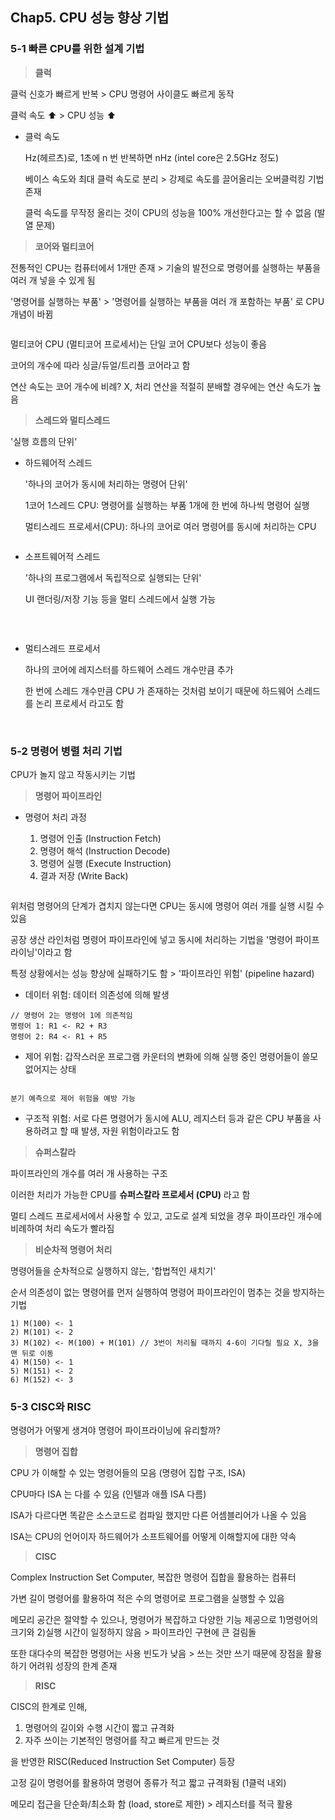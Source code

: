## Chap5. CPU 성능 향상 기법

### 5-1 빠른 CPU를 위한 설계 기법

>**클럭**

클럭 신호가 빠르게 반복 > CPU 명령어 사이클도 빠르게 동작

클럭 속도 ⬆️ > CPU 성능 ⬆️

- 클럭 속도

    Hz(헤르츠)로, 1초에 n 번 반복하면 nHz
    (intel core은 2.5GHz 정도)

    베이스 속도와 최대 클럭 속도로 분리 > 강제로 속도를 끌어올리는 오버클럭킹 기법 존재

    클럭 속도를 무작정 올리는 것이 CPU의 성능을 100% 개선한다고는 할 수 없음 (발열 문제)

>**코어와 멀티코어**

전통적인 CPU는 컴퓨터에서 1개만 존재 > 기술의 발전으로 명령어를 실행하는 부품을 여러 개 넣을 수 있게 됨

'명령어를 실행하는 부품' > '명령어를 실행하는 부품을 여러 개 포함하는 부품' 로 CPU 개념이 바뀜

<img>

멀티코어 CPU (멀티코어 프로세서)는 단일 코어 CPU보다 성능이 좋음

코어의 개수에 따라 싱글/듀얼/트리플 코어라고 함

연산 속도는 코어 개수에 비례?
X, 처리 연산을 적절히 분배할 경우에는 연산 속도가 높음

>**스레드와 멀티스레드**

'실행 흐름의 단위'

- 하드웨어적 스레드
    
    '하나의 코어가 동시에 처리하는 명령어 단위'
    
    1코어 1스레드 CPU: 명령어를 실행하는 부품 1개에 한 번에 하나씩 명령어 실행

    멀티스레드 프로세서(CPU): 하나의 코어로 여러 명령어를 동시에 처리하는 CPU

    <img>

- 소프트웨어적 스레드

    '하나의 프로그램에서 독립적으로 실행되는 단위'

    UI 랜더링/저장 기능 등을 멀티 스레드에서 실행 가능

    <img>
<br>

- 멀티스레드 프로세서

    하나의 코어에 레지스터를 하드웨어 스레드 개수만큼 추가

    한 번에 스레드 개수만큼 CPU 가 존재하는 것처럼 보이기 때문에 하드웨어 스레드를 논리 프로세서 라고도 함

<br>

### 5-2 명령어 병렬 처리 기법

CPU가 놀지 않고 작동시키는 기법

>**명령어 파이프라인**

- 명령어 처리 과정
    
    1. 명령어 인출 (Instruction Fetch)
    2. 명령어 해석 (Instruction Decode)
    3. 명령어 실행 (Execute Instruction)
    4. 결과 저장 (Write Back)

<img>

위처럼 명령어의 단계가 겹치지 않는다면 CPU는 동시에 명령어 여러 개를 실행 시킬 수 있음

공장 생산 라인처럼 명령어 파이프라인에 넣고 동시에 처리하는 기법을 '명령어 파이프라이닝'이라고 함

특정 상황에서는 성능 향상에 실패하기도 함 > '파이프라인 위험' (pipeline hazard)

- 데이터 위험: 데이터 의존성에 의해 발생
```
// 명령어 2는 명령어 1에 의존적임
명령어 1: R1 <- R2 + R3
명령어 2: R4 <- R1 + R5
```
- 제어 위험: 갑작스러운 프로그램 카운터의 변화에 의해 실행 중인 명령어들이 쓸모없어지는 상태
<img>

    분기 예측으로 제어 위험을 예방 가능
- 구조적 위험: 서로 다른 명령어가 동시에 ALU, 레지스터 등과 같은 CPU 부품을 사용하려고 할 때 발생, 자원 위험이라고도 함

>**슈퍼스칼라**

파이프라인의 개수를 여러 개 사용하는 구조

이러한 처리가 가능한 CPU를 **슈퍼스칼라 프로세서 (CPU)** 라고 함

멀티 스레드 프로세서에서 사용할 수 있고, 고도로 설계 되었을 경우 파이프라인 개수에 비례하여 처리 속도가 빨라짐

>**비순차적 명령어 처리**

명령어들을 순차적으로 실행하지 않는, '합법적인 새치기'

순서 의존성이 없는 명령어를 먼저 실행하여 명령어 파이프라인이 멈추는 것을 방지하는 기법 

```
1) M(100) <- 1
2) M(101) <- 2
3) M(102) <- M(100) + M(101) // 3번이 처리될 때까지 4-6이 기다릴 필요 X, 3을 맨 뒤로 이동
4) M(150) <- 1
5) M(151) <- 2
6) M(152) <- 3
```

### 5-3 CISC와 RISC
명령어가 어떻게 생겨야 명령어 파이프라이닝에 유리할까?

>**명령어 집합**

CPU 가 이해할 수 있는 명령어들의 모음 (명령어 집합 구조, ISA)

CPU마다 ISA 는 다를 수 있음 (인텔과 애플 ISA 다름)

ISA가 다르다면 똑같은 소스코드로 컴파일 했지만 다른 어셈블리어가 나올 수 있음

ISA는 CPU의 언어이자 하드웨어가 소프트웨어를 어떻게 이해할지에 대한 약속

>**CISC**

Complex Instruction Set Computer, 복잡한 명령어 집합을 활용하는 컴퓨터

가변 길이 명령어를 활용하여 적은 수의 명령어로 프로그램을 실행할 수 있음

메모리 공간은 절약할 수 있으나, 명령어가 복잡하고 다양한 기능 제공으로 1)명령어의 크기와 2)실행 시간이 일정하지 않음 > 파이프라인 구현에 큰 걸림돌
<img>

또한 대다수의 복잡한 명령어는 사용 빈도가 낮음 > 쓰는 것만 쓰기 때문에 장점을 활용하기 어려워 성장의 한계 존재

>**RISC**

CISC의 한계로 인해,
1) 명령어의 길이와 수행 시간이 짧고 규격화
2) 자주 쓰이는 기본적인 명령어를 작고 빠르게 만드는 것

을 반영한 RISC(Reduced Instruction Set Computer) 등장

고정 길이 명령어를 활용하여 명령어 종류가 적고 짧고 규격화됨 (1클럭 내외)

메모리 접근을 단순화/최소화 함 (load, store로 제한) > 레지스터를 적극 활용

<img>